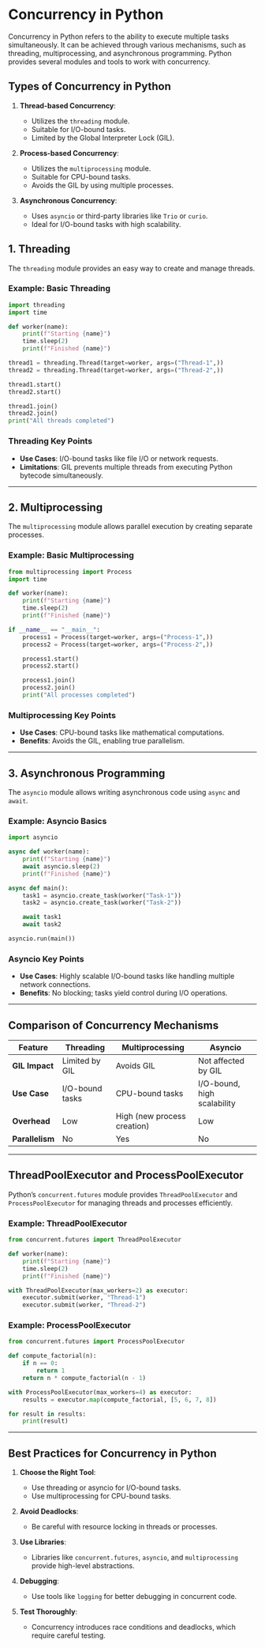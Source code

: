 # Concurrency in Python

Concurrency in Python refers to the ability to execute multiple tasks simultaneously. It can be achieved through various mechanisms, such as threading, multiprocessing, and asynchronous programming. Python provides several modules and tools to work with concurrency.

## Types of Concurrency in Python

1. **Thread-based Concurrency**:

   - Utilizes the `threading` module.
   - Suitable for I/O-bound tasks.
   - Limited by the Global Interpreter Lock (GIL).

2. **Process-based Concurrency**:

   - Utilizes the `multiprocessing` module.
   - Suitable for CPU-bound tasks.
   - Avoids the GIL by using multiple processes.

3. **Asynchronous Concurrency**:
   - Uses `asyncio` or third-party libraries like `Trio` or `curio`.
   - Ideal for I/O-bound tasks with high scalability.

## 1. Threading

The `threading` module provides an easy way to create and manage threads.

### Example: Basic Threading

```python
import threading
import time

def worker(name):
    print(f"Starting {name}")
    time.sleep(2)
    print(f"Finished {name}")

thread1 = threading.Thread(target=worker, args=("Thread-1",))
thread2 = threading.Thread(target=worker, args=("Thread-2",))

thread1.start()
thread2.start()

thread1.join()
thread2.join()
print("All threads completed")
```

### Threading Key Points

- **Use Cases**: I/O-bound tasks like file I/O or network requests.
- **Limitations**: GIL prevents multiple threads from executing Python bytecode simultaneously.

---

## 2. Multiprocessing

The `multiprocessing` module allows parallel execution by creating separate processes.

### Example: Basic Multiprocessing

```python
from multiprocessing import Process
import time

def worker(name):
    print(f"Starting {name}")
    time.sleep(2)
    print(f"Finished {name}")

if __name__ == "__main__":
    process1 = Process(target=worker, args=("Process-1",))
    process2 = Process(target=worker, args=("Process-2",))

    process1.start()
    process2.start()

    process1.join()
    process2.join()
    print("All processes completed")
```

### Multiprocessing Key Points

- **Use Cases**: CPU-bound tasks like mathematical computations.
- **Benefits**: Avoids the GIL, enabling true parallelism.

---

## 3. Asynchronous Programming

The `asyncio` module allows writing asynchronous code using `async` and `await`.

### Example: Asyncio Basics

```python
import asyncio

async def worker(name):
    print(f"Starting {name}")
    await asyncio.sleep(2)
    print(f"Finished {name}")

async def main():
    task1 = asyncio.create_task(worker("Task-1"))
    task2 = asyncio.create_task(worker("Task-2"))

    await task1
    await task2

asyncio.run(main())
```

### Asyncio Key Points

- **Use Cases**: Highly scalable I/O-bound tasks like handling multiple network connections.
- **Benefits**: No blocking; tasks yield control during I/O operations.

---

## Comparison of Concurrency Mechanisms

| **Feature**     | **Threading**   | **Multiprocessing**         | **Asyncio**                 |
| --------------- | --------------- | --------------------------- | --------------------------- |
| **GIL Impact**  | Limited by GIL  | Avoids GIL                  | Not affected by GIL         |
| **Use Case**    | I/O-bound tasks | CPU-bound tasks             | I/O-bound, high scalability |
| **Overhead**    | Low             | High (new process creation) | Low                         |
| **Parallelism** | No              | Yes                         | No                          |

---

## ThreadPoolExecutor and ProcessPoolExecutor

Python’s `concurrent.futures` module provides `ThreadPoolExecutor` and `ProcessPoolExecutor` for managing threads and processes efficiently.

### Example: ThreadPoolExecutor

```python
from concurrent.futures import ThreadPoolExecutor

def worker(name):
    print(f"Starting {name}")
    time.sleep(2)
    print(f"Finished {name}")

with ThreadPoolExecutor(max_workers=2) as executor:
    executor.submit(worker, "Thread-1")
    executor.submit(worker, "Thread-2")
```

### Example: ProcessPoolExecutor

```python
from concurrent.futures import ProcessPoolExecutor

def compute_factorial(n):
    if n == 0:
        return 1
    return n * compute_factorial(n - 1)

with ProcessPoolExecutor(max_workers=4) as executor:
    results = executor.map(compute_factorial, [5, 6, 7, 8])

for result in results:
    print(result)
```

---

## Best Practices for Concurrency in Python

1. **Choose the Right Tool**:

   - Use threading or asyncio for I/O-bound tasks.
   - Use multiprocessing for CPU-bound tasks.

2. **Avoid Deadlocks**:

   - Be careful with resource locking in threads or processes.

3. **Use Libraries**:

   - Libraries like `concurrent.futures`, `asyncio`, and `multiprocessing` provide high-level abstractions.

4. **Debugging**:

   - Use tools like `logging` for better debugging in concurrent code.

5. **Test Thoroughly**:
   - Concurrency introduces race conditions and deadlocks, which require careful testing.

